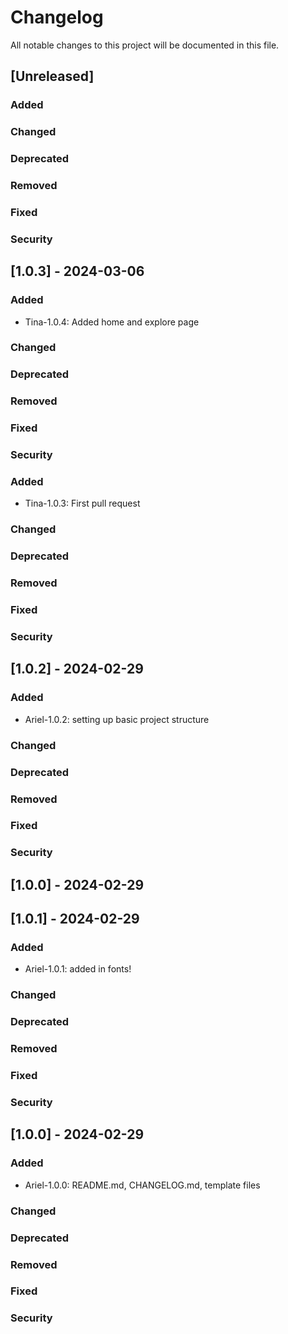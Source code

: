 # Changelog
All notable changes to this project will be documented in this file.



[Keep a Changelog]: http://keepachangelog.com/

## [Unreleased]

### Added

### Changed

### Deprecated

### Removed

### Fixed

### Security

## [1.0.3] - 2024-03-06

### Added
- Tina-1.0.4: Added home and explore page

### Changed

### Deprecated

### Removed

### Fixed

### Security


### Added
- Tina-1.0.3: First pull request

### Changed

### Deprecated

### Removed

### Fixed

### Security

## [1.0.2] - 2024-02-29

### Added
- Ariel-1.0.2: setting up basic project structure

### Changed

### Deprecated

### Removed

### Fixed

### Security

## [1.0.0] - 2024-02-29

## [1.0.1] - 2024-02-29

### Added
- Ariel-1.0.1: added in fonts!

### Changed

### Deprecated

### Removed

### Fixed

### Security

## [1.0.0] - 2024-02-29

### Added
- Ariel-1.0.0: README.md, CHANGELOG.md, template files

### Changed

### Deprecated

### Removed

### Fixed

### Security



